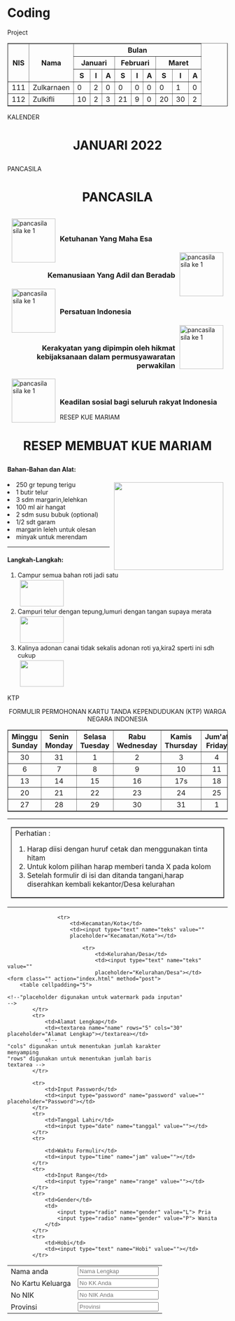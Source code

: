 # Coding
Project
<!DOCTYPE html>
<html lang="en">
<head>
    <meta charset="UTF-8">
    <meta http-equiv="X-UA-Compatible" content="IE=edge">
    <meta name="viewport" content="width=device-width, initial-scale=1.0">
    <title>TABLE kalender</title>
    <!--Tugas kegiatan pembelajaran 10-->
</head>
<body>
    <table style="width:100%;" border="1" >
        <tr>
            <th rowspan="3"> NIS </th>
            <th rowspan="3"> Nama </th>
            <th colspan="9"> Bulan </th>
        </tr>
        <tr>
            <th colspan="3"> Januari </th>
            <th colspan="3"> Februari </th>
            <th colspan="3"> Maret </th>
        </tr>
        <!-- <tr>januari -->
            <th> S </th>
            <th> I </th>
            <th> A </th>
            <th> S </th>
            <th> I </th>
            <th> A </th>
            <th> S </th>
            <th> I </th>
            <th> A </th>
        </tr>
        <tr>
            <td>111</td>
            <td>Zulkarnaen</td>
            <td>0</td>
            <td>2</td>
            <td>0</td>
            <td>0</td>
            <td>0</td>
            <td>0</td>
            <td>0</td>
            <td>1</td>
            <td>0</td>
        </tr>
        <tr>
            <td>112</td>
            <td>Zulkifli</td>
            <td>10</td>
            <td>2</td>
            <td>3</td>
            <td>21</td>
            <td>9</td>
            <td>0</td>
            <td>20</td>
            <td>30</td>
            <td>2</td>
        </tr>
    </table>
</body>
</html>

KALENDER
<!DOCTYPE html>
<html lang="en">
<head>
    <meta charset="UTF-8">
    <meta http-equiv="X-UA-Compatible" content="IE=edge">
    <meta name="viewport" content="width=device-width, initial-scale=1.0">
    <title>kalender</title>
</head>
<body>
    <h1>
        <p align="center">JANUARI 2022</p></h1>
    <table border="1"
        <p align="center" style="text-align: center;"></p><tr>
            <th rowspan="2">Minggu<br>Sunday</th>
            <th rowspan="2">Senin<br>Monday</th>
            <th rowspam="2">Selasa<br>Tuesday</th>
            <th rowspan="2">Rabu<br>Wednesday</th>
            <th rowspan="2">Kamis<br>Thursday</th>
            <th rowspan="2">Jum'at<br>Friday</th>
            <th rowspan="2">Sabtu<br>Saturday</th>
        </tr>
        <tr>
            <!--<th>Sunday</th> -->
            <!--th>Monday</th> -->
            <!--th>Tuesday</th> -->
            <!--th>Wednesday</th> -->
            <!--th>Thursday</th> -->
            <!--th>Friday</th> -->
            <!--th>Saturday</th> -->
        </tr>
        <tr>
            <td>30</td>
            <td>31</td>
            <td>1</td>
            <td>2</td>
            <td>3</td>
            <td>4</td>
            <td>5</td>
        </tr>
        <tr>
            <td>6</td>
            <td>7</td>
            <td>8</td>
            <td>9</td>
            <td>10</td>
            <td>11</td>
            <td>12</td>
        </tr>
        <tr>
            <td>13</td>
            <td>14</td>
            <td>15</td>
            <td>16</td>
            <td>17s</td>
            <td>18</td>
            <td>19</td>
        </tr>
        <tr>
            <td>20</td>
            <td>21</td>
            <td>22</td>
            <td>23</td>
            <td>24</td>
            <td>25</td>
            <td>26</td>
        </tr>
        <tr>
            <td>27</td>
            <td>28</td>
            <td>29</td>
            <td>30</td>
            <td>31</td>
            <td>1</td>
            <td>2</td>
        </tr>
</body>
</html>

PANCASILA
<!DOCTYPE html>
<html lang="en">
<head>
    <meta charset="UTF-8">
    <meta http-equiv="X-UA-Compatible" content="IE=edge">
    <meta name="viewport" content="width=device-width, initial-scale=1.0">
    <title>Document</title>
</head>
<body>
    <h1>
        <p align="center">PANCASILA</p></h1>
        <img src="sila1.png" width="100" height="100" align="left" hspace="10" vspace="4" alt="pancasila sila ke 1"> 
        <h3 style="text-align: left;"><br><br>Ketuhanan Yang Maha Esa</h3>
        <img src="sila2.png" width="100" height="100" align="right" hspace="10" vspace="4" alt="pancasila sila ke 1"> 
        <h3 style="text-align: right;"><br><br>Kemanusiaan Yang Adil dan Beradab</h3>
        <img src="sila3.jpg" width="100" height="100" align="left" hspace="10" vspace="4" alt="pancasila sila ke 1"> 
        <h3 style="text-align: left;"><br><br>Persatuan Indonesia</h3>
        <img src="sila4.png" width="100" height="100" align="right" hspace="10" vspace="4" alt="pancasila sila ke 1"> 
        <h3 style="text-align: right;"><br><br>Kerakyatan yang dipimpin oleh hikmat kebijaksanaan dalam permusyawaratan perwakilan</h3>
        <img src="sila5.jpg" width="100" height="100" align="left" hspace="10" vspace="4" alt="pancasila sila ke 1"> 
        <h3 style="text-align: left;"><br><br>Keadilan sosial bagi seluruh rakyat Indonesia</h3>
</body>
</html>

RESEP KUE MARIAM
<!DOCTYPE html>
<html lang="en">
<head>
    <meta charset="UTF-8">
    <meta http-equiv="X-UA-Compatible" content="IE=edge">
    <meta name="viewport" content="width=device-width, initial-scale=1.0">
    <title>Resep Kue Mariam</title>
</head>
<body>
    <h1>
        <p align="center">RESEP MEMBUAT KUE MARIAM</p> 
    </h1>
    <h4>Bahan-Bahan dan Alat:</h4>
    <img src="kuemariam.jpg" width="250" height="200" align="right" hspace="10" vspace="3"
    <ul type="circle"></ul>
    <li>250 gr tepung terigu</li>
    <li>1 butir telur</li>
    <li>3 sdm margarin,lelehkan</li>
    <li>100 ml air hangat</li>
    <li>2 sdm susu bubuk (optional)</li>
    <li>1/2 sdt garam</li>
    <li>margarin leleh untuk olesan</li>
    <li>minyak untuk merendam</li>
    <hr>
    <h4>Langkah-Langkah:</h4>
    <ol>
        <li>Campur semua bahan roti jadi satu</li>
        <img src="telur.jpg" width="100" height="60" hspace="5" vspace="3">
        <li>Campuri telur dengan tepung,lumuri dengan tangan supaya merata</li>
        <img src="telur.jpg" width="100" height="60" hspace="5" vspace="3">
        <li>Kalinya adonan canai tidak sekalis adonan roti ya,kira2 sperti ini sdh cukup</li>
        <img src="telur.jpg" width="100" height="60" hspace="5" vspace="3">
    </ol>
    
</body>
</html>

KTP
<!DOCTYPE html>
<html lang="en">
<head>
    <meta charset="UTF-8">
    <meta http-equiv="X-UA-Compatible" content="IE=edge">
    <meta name="viewport" content="width=device-width, initial-scale=1.0">
    <title>KTP</title>
</head>
<body>
    <p align ="center">FORMULIR PERMOHONAN KARTU TANDA KEPENDUDUKAN (KTP) WARGA NEGARA INDONESIA </p>
   <table cellpadding="5">
    <tr>
    <td>
    <table border="1"><tr>
        <td>Perhatian :
            <ol>
                <li>Harap diisi dengan huruf cetak dan menggunakan tinta hitam</li>
                <li>Untuk kolom pilihan harap memberi tanda X pada kolom</li>
                <li>Setelah formulir di isi dan ditanda tangani,harap diserahkan kembali kekantor/Desa kelurahan</li>
            </ol>
        </td>
    </tr></table></td>
    <table cellpadding="5">
        <tr>
        <td>Nama anda</td>
        <td><input type="text" name="teks" value=""
        placeholder="Nama Lengkap"></td>
            <tr>
            <td>No Kartu Keluarga</td>
            <td><input type="text" name="teks" value=""
            placeholder="No KK Anda"></td>
            <tr>
                <td>No NIK</td>
            <td><input type="text" name="teks" value=""
            placeholder="No NIK Anda"></td>
            <tr>
                <td>Provinsi</td>
                <td><input type="text" name="teks" value=""
                placeholder="Provinsi"></td>
            
                    <tr>
                        <td>Kecamatan/Kota</td>
                        <td><input type="text" name="teks" value=""
                        placeholder="Kecamatan/Kota"></td>
                     
                            <tr>
                                <td>Kelurahan/Desa</td>
                                <td><input type="text" name="teks" value=""
                                placeholder="Kelurahan/Desa"></td>
    <form class="" action="index.html" method="post">
        <table cellpadding="5">
            
    <!--"placeholder digunakan untuk watermark pada inputan"
    -->
            </tr>
            <tr>
                <td>Alamat Lengkap</td>
                <td><textarea name="name" rows="5" cols="30" placeholder="Alamat Lengkap"></textarea></td>
                <!--
    "cols" digunakan untuk menentukan jumlah karakter
    menyamping
    "rows" digunakan untuk menentukan jumlah baris
    textarea -->
            </tr>
            
            <tr>
                <td>Input Password</td>
                <td><input type="password" name="password" value="" placeholder="Password"></td>
            </tr>
            <tr>
                <td>Tanggal Lahir</td>
                <td><input type="date" name="tanggal" value=""></td>
            </tr>
            <tr>

                <td>Waktu Formulir</td>
                <td><input type="time" name="jam" value=""></td>
            </tr>
            <tr>
                <td>Input Range</td>
                <td><input type="range" name="range" value=""></td>
            </tr>
            <tr>
                <td>Gender</td>
                <td>
                    <input type="radio" name="gender" value="L"> Pria
                    <input type="radio" name="gender" value="P"> Wanita
                </td>
            </tr>
            <tr>
                <td>Hobi</td>
                <td><input type="text" name="Hobi" value=""></td>
            </tr>
</body>
</html>

